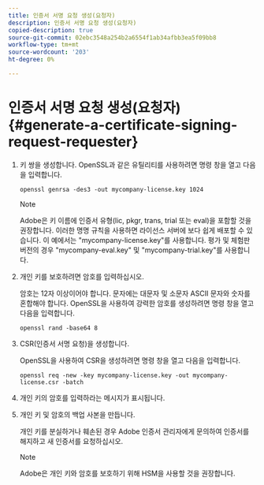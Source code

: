 ```yaml
---
title: 인증서 서명 요청 생성(요청자)
description: 인증서 서명 요청 생성(요청자)
copied-description: true
source-git-commit: 02ebc3548a254b2a6554f1ab34afbb3ea5f09bb8
workflow-type: tm+mt
source-wordcount: '203'
ht-degree: 0%

---
```


# 인증서 서명 요청 생성(요청자) {#generate-a-certificate-signing-request-requester}

1. 키 쌍을 생성합니다. OpenSSL과 같은 유틸리티를 사용하려면 명령 창을 열고 다음을 입력합니다.

   ```
   openssl genrsa -des3 -out mycompany-license.key 1024
   ```

   >[!NOTE]
   >
   >Adobe은 키 이름에 인증서 유형(lic, pkgr, trans, trial 또는 eval)을 포함할 것을 권장합니다. 이러한 명명 규칙을 사용하면 라이선스 서버에 보다 쉽게 배포할 수 있습니다. 이 예에서는 &quot;mycompany-license.key&quot;를 사용합니다. 평가 및 체험판 버전의 경우 &quot;mycompany-eval.key&quot; 및 &quot;mycompany-trial.key&quot;를 사용합니다.

1. 개인 키를 보호하려면 암호를 입력하십시오.

   암호는 12자 이상이어야 합니다. 문자에는 대문자 및 소문자 ASCII 문자와 숫자를 혼합해야 합니다. OpenSSL을 사용하여 강력한 암호를 생성하려면 명령 창을 열고 다음을 입력합니다.

   ```
   openssl rand -base64 8
   ```

1. CSR(인증서 서명 요청)을 생성합니다.

   OpenSSL을 사용하여 CSR을 생성하려면 명령 창을 열고 다음을 입력합니다.

   ```
   openssl req -new -key mycompany-license.key -out mycompany-license.csr -batch 
   ```

1. 개인 키의 암호를 입력하라는 메시지가 표시됩니다.
1. 개인 키 및 암호의 백업 사본을 만듭니다.

   개인 키를 분실하거나 훼손된 경우 Adobe 인증서 관리자에게 문의하여 인증서를 해지하고 새 인증서를 요청하십시오.

   >[!NOTE]
   >
   >Adobe은 개인 키와 암호를 보호하기 위해 HSM을 사용할 것을 권장합니다.
